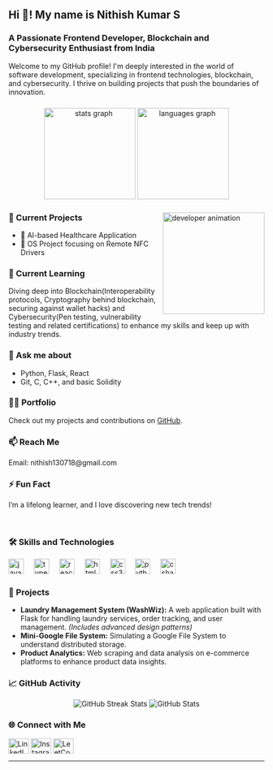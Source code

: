 <h2 align="left">Hi 👋! My name is Nithish Kumar S</h2>
<h3 align="left">A Passionate Frontend Developer, Blockchain and Cybersecurity Enthusiast from India</h3>

<p align="left">
  Welcome to my GitHub profile! I'm deeply interested in the world of software development, specializing in frontend technologies, blockchain, and cybersecurity. I thrive on building projects that push the boundaries of innovation.
</p>

###

<div align="center">
  <img src="https://github-readme-stats.vercel.app/api?username=nithish130718&hide_title=false&hide_rank=false&show_icons=true&include_all_commits=true&count_private=true&disable_animations=false&theme=dracula&locale=en&hide_border=false" height="180" alt="stats graph" />
  <img src="https://github-readme-stats.vercel.app/api/top-langs?username=nithish130718&locale=en&hide_title=false&layout=compact&card_width=350&langs_count=8&theme=dracula&hide_border=false" height="180" alt="languages graph" />
</div>

###

<div align="left">
  <img align="right" height="200" src="https://i.imgur.com/placeholder_image.gif" alt="developer animation" />

  <h3>🔭 Current Projects</h3>
  <ul>
    <li>🚀 AI-based Healthcare Application</li>
    <li>📱 OS Project focusing on Remote NFC Drivers</li>
  </ul>

  <h3>🌱 Current Learning</h3>
  <p>Diving deep into Blockchain(Interoperability protocols, Cryptography behind blockchain, securing against wallet hacks) and Cybersecurity(Pen testing, vulnerability testing and related certifications) to enhance my skills and keep up with industry trends.</p>

  <h3>💬 Ask me about</h3>
  <ul>
    <li>Python, Flask, React</li>
    <li>Git, C, C++, and basic Solidity</li>
  </ul>

  <h3>👨‍💻 Portfolio</h3>
  <p>Check out my projects and contributions on <a href="https://github.com/Nithish130718" target="_blank">GitHub</a>.</p>

  <h3>📫 Reach Me</h3>
  <p>Email: nithish130718@gmail.com</p>
  
  <h3>⚡ Fun Fact</h3>
  <p>I’m a lifelong learner, and I love discovering new tech trends!</p>
</div>

<br clear="both" />

###

<h3 align="left">🛠️ Skills and Technologies</h3>
<div align="left">
  <img src="https://cdn.jsdelivr.net/gh/devicons/devicon/icons/javascript/javascript-original.svg" height="30" alt="javascript logo" />
  <img width="12" />
  <img src="https://cdn.jsdelivr.net/gh/devicons/devicon/icons/typescript/typescript-original.svg" height="30" alt="typescript logo" />
  <img width="12" />
  <img src="https://cdn.jsdelivr.net/gh/devicons/devicon/icons/react/react-original.svg" height="30" alt="react logo" />
  <img width="12" />
  <img src="https://cdn.jsdelivr.net/gh/devicons/devicon/icons/html5/html5-original.svg" height="30" alt="html5 logo" />
  <img width="12" />
  <img src="https://cdn.jsdelivr.net/gh/devicons/devicon/icons/css3/css3-original.svg" height="30" alt="css3 logo" />
  <img width="12" />
  <img src="https://cdn.jsdelivr.net/gh/devicons/devicon/icons/python/python-original.svg" height="30" alt="python logo" />
  <img width="12" />
  <img src="https://cdn.jsdelivr.net/gh/devicons/devicon/icons/csharp/csharp-original.svg" height="30" alt="csharp logo" />
</div>

###

<h3 align="left">🚀 Projects</h3>
<ul>
  <li><b>Laundry Management System (WashWiz):</b> A web application built with Flask for handling laundry services, order tracking, and user management. <i>(Includes advanced design patterns)</i></li>
  <li><b>Mini-Google File System:</b> Simulating a Google File System to understand distributed storage.</li>
  <li><b>Product Analytics:</b> Web scraping and data analysis on e-commerce platforms to enhance product data insights.</li>
</ul>

###

<h3 align="left">📈 GitHub Activity</h3>
<div align="center">
  <img src="https://github-readme-streak-stats.herokuapp.com/?user=nithish130718&theme=dracula&hide_border=false" alt="GitHub Streak Stats" />
  <img src="https://github-readme-stats.vercel.app/api?username=nithish130718&show_icons=true&theme=dracula&include_all_commits=true&count_private=true" alt="GitHub Stats" />
</div>

###

<h3 align="left">🌐 Connect with Me</h3>
<p align="left">
  <a href="https://linkedin.com/in/nithish-kumar130718" target="blank"><img align="center" src="https://raw.githubusercontent.com/rahuldkjain/github-profile-readme-generator/master/src/images/icons/Social/linked-in-alt.svg" alt="LinkedIn" height="30" width="40" /></a>
  <!--a href="https://stackoverflow.com/users/28127238/nithish1807" target="blank"><img align="center" src="https://raw.githubusercontent.com/rahuldkjain/github-profile-readme-generator/master/src/images/icons/Social/stack-overflow.svg" alt="Stack Overflow" height="30" width="40" /></a-->
  <a href="https://instagram.com/nithish.kumar18" target="blank"><img align="center" src="https://raw.githubusercontent.com/rahuldkjain/github-profile-readme-generator/master/src/images/icons/Social/instagram.svg" alt="Instagram" height="30" width="40" /></a>
  <a href="https://www.leetcode.com/nithish_kumar1807" target="blank"><img align="center" src="https://raw.githubusercontent.com/rahuldkjain/github-profile-readme-generator/master/src/images/icons/Social/leet-code.svg" alt="LeetCode" height="30" width="40" /></a>
</p>

---
